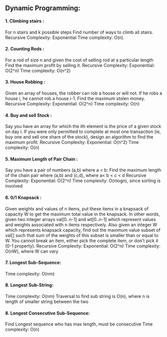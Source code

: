 ## Dynamic Programming:

####  1. Climbing stairs :
For n stairs and k possible steps Find number of ways to climb all stairs.
Recursive Complexity: Exponential
Time complexity: O(n).

#### 2. Counting Rods : 
For a rod of size n and given the cost of selling rod at a particular length
Find the maximum profit by selling it.
Recursive Complexity: Exponential: O(2^n)
Time complexity: O(n^2)

#### 3. House Robbing : 
Given an array of houses, the robber can rob a house or will not.
If he robs a house i, he cannot rob a house i-1.
Find the maximum stolen money.
Recursive Complexity: Exponential: O(2^n)
Time complexity: O(n)

#### 4. Buy and sell Stock : 
Say you have an array for which the ith element is the price of a given stock on day i.
If you were only permitted to complete at most one transaction 
(ie, buy one and sell one share of the stock), design an algorithm to find the maximum profit.
Recursive Complexity: Exponential: O(n^2)
Time complexity: O(n)

#### 5. Maximum Length of Pair Chain : 
Say you have a pair of numbers (a,b) where a < b: Find the maximum length of the chain pair
where (a,b) and (c,d), where a< b < c < d
Recursive Complexity: Exponential: O(2^n)
Time complexity: O(nlogn), since sorting is involved

#### 6. 0/1 Knapsack : 
Given weights and values of n items, put these items in a knapsack of capacity W to get the maximum total value in the knapsack. 
In other words, given two integer arrays val[0..n-1] and wt[0..n-1] which represent values and weights associated with n items respectively.
Also given an integer W which represents knapsack capacity, find out the maximum value subset of val[] such that sum of the weights of this subset is smaller than or equal to W. 
You cannot break an item, either pick the complete item, or don’t pick it (0-1 property).
Recursive Complexity: Exponential: O(2^n)
Time complexity: O(nW), where W can vary

#### 7. Longest Sub-Sequence: 
Time complexity: O(nm)

#### 8. Longest Sub-String: 
Time complexity: O(nm)
Traversal to find sub string is O(n), where n is length of smaller string between the two

#### 8. Longest Consecutive Sub-Sequence:
Find Longest sequence who has max length, must be consecutive
Time complexity: O(n)
